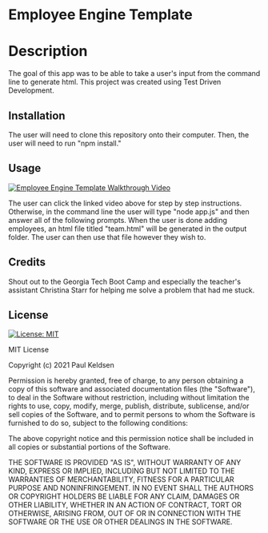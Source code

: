 # Employee Engine Template

# Description
The goal of this app was to be able to take a user's input from the command line to generate html.  This project was created using Test Driven Development.

## Installation
The user will need to clone this repository onto their computer.  Then, the user will need to run "npm install."

## Usage

[![Employee Engine Template Walkthrough Video](http://img.youtube.com/vi/leJWTRjthXQ/0.jpg)](http://www.youtube.com/watch?v=leJWTRjthXQ "Employee Engine Template Walkthrough Video")

The user can click the linked video above for step by step instructions.  Otherwise, in the command line the user will type "node app.js" and then answer all of the following prompts.  When the user is done adding employees, an html file titled "team.html" will be generated in the output folder.  The user can then use that file however they wish to.

## Credits
Shout out to the Georgia Tech Boot Camp and especially the teacher's assistant Christina Starr for helping me solve a problem that had me stuck.

## License
[![License: MIT](https://img.shields.io/badge/License-MIT-yellow.svg)](https://opensource.org/licenses/MIT)

MIT License

Copyright (c) 2021 Paul Keldsen

Permission is hereby granted, free of charge, to any person obtaining a copy
of this software and associated documentation files (the "Software"), to deal
in the Software without restriction, including without limitation the rights
to use, copy, modify, merge, publish, distribute, sublicense, and/or sell
copies of the Software, and to permit persons to whom the Software is
furnished to do so, subject to the following conditions:

The above copyright notice and this permission notice shall be included in all
copies or substantial portions of the Software.

THE SOFTWARE IS PROVIDED "AS IS", WITHOUT WARRANTY OF ANY KIND, EXPRESS OR
IMPLIED, INCLUDING BUT NOT LIMITED TO THE WARRANTIES OF MERCHANTABILITY,
FITNESS FOR A PARTICULAR PURPOSE AND NONINFRINGEMENT. IN NO EVENT SHALL THE
AUTHORS OR COPYRIGHT HOLDERS BE LIABLE FOR ANY CLAIM, DAMAGES OR OTHER
LIABILITY, WHETHER IN AN ACTION OF CONTRACT, TORT OR OTHERWISE, ARISING FROM,
OUT OF OR IN CONNECTION WITH THE SOFTWARE OR THE USE OR OTHER DEALINGS IN THE
SOFTWARE.